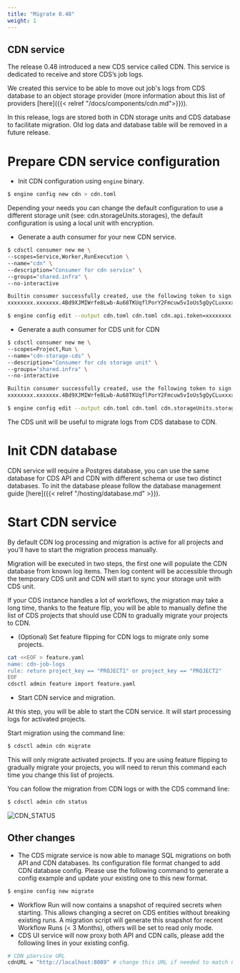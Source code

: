 ```yaml
---
title: "Migrate 0.48"
weight: 1
---
```


## CDN service

The release 0.48 introduced a new CDS service called CDN. This service is dedicated to receive and store CDS’s job logs.

We created this service to be able to move out job's logs from CDS database to an object storage provider (more information about this list of providers [here]({{< relref "/docs/components/cdn.md">}})).

In this release, logs are stored both in CDN storage units and CDS database to facilitate migration. Old log data and database table will be removed in a future release.

# Prepare CDN service configuration
* Init CDN configuration using `engine` binary.
```sh
$ engine config new cdn > cdn.toml
```
Depending your needs you can change the default configuration to use a different storage unit (see: cdn.storageUnits.storages), the default configuration is using a local unit with encryption.

* Generate a auth consumer for your new CDN service.
```sh
$ cdsctl consumer new me \
--scopes=Service,Worker,RunExecution \
--name="cdn" \
--description="Consumer for cdn service" \
--groups="shared.infra" \
--no-interactive

Builtin consumer successfully created, use the following token to sign in:
xxxxxxxx.xxxxxxx.4Bd9XJMIWrfe8Lwb-Au68TKUqflPorY2Fmcuw5vIoUs5gQyCLuxxxxxxxxxxxxxx

$ engine config edit --output cdn.toml cdn.toml cdn.api.token=xxxxxxxx.xxxxxxx.4Bd9XJMIWrfe8Lwb-Au68TKUqflPorY2Fmcuw5vIoUs5gQyCLuxxxxxxxxxxxxxx
```

* Generate a auth consumer for CDS unit for CDN
```sh
$ cdsctl consumer new me \
--scopes=Project,Run \
--name="cdn-storage-cds" \
--description="Consumer for cds storage unit" \
--groups="shared.infra" \
--no-interactive

Builtin consumer successfully created, use the following token to sign in:
xxxxxxxx.xxxxxxx.4Bd9XJMIWrfe8Lwb-Au68TKUqflPorY2Fmcuw5vIoUs5gQyCLuxxxxxxxxxxxxxx

$ engine config edit --output cdn.toml cdn.toml cdn.storageUnits.storages.cds.token=xxxxxxxx.xxxxxxx.4Bd9XJMIWrfe8Lwb-Au68TKUqflPorY2Fmcuw5vIoUs5gQyCLuxxxxxxxxxxxxxx
```

The CDS unit will be useful to migrate logs from CDS database to CDN.

# Init CDN database
CDN service will require a Postgres database, you can use the same database for CDS API and CDN with different schema or use two distinct databases.
To init the database please follow the database management guide [here]({{< relref "/hosting/database.md" >}}).

# Start CDN service
By default CDN log processing and migration is active for all projects and you'll have to start the migration process manually. 

Migration will be executed in two steps, the first one will populate the CDN database from known log items. Then log content will be accessible through the temporary CDS unit and CDN will start to sync your storage unit with CDS unit.

If your CDS instance handles a lot of workflows, the migration may take a long time, thanks to the feature flip, you will be able to manually define the list of CDS projects that should use CDN to gradually migrate your projects to CDN.

* (Optional) Set feature flipping for CDN logs to migrate only some projects.
```sh
cat <<EOF > feature.yaml
name: cdn-job-logs
rule: return project_key == "PROJECT1" or project_key == "PROJECT2"
EOF
cdsctl admin feature import feature.yaml
```

* Start CDN service and migration.

At this step, you will be able to start the CDN service. It will start processing logs for activated projects. 

Start migration using the command line:
```sh
$ cdsctl admin cdn migrate
```
This will only migrate activated projects. If you are using feature flipping to gradually migrate your projects, you will need to rerun this command each time you change this list of projects.

You can follow the migration from CDN logs or with the CDS command line:
```sh
$ cdsctl admin cdn status
```

![CDN_STATUS](/images/cdn_status.png)

## Other changes
- The CDS migrate service is now able to manage SQL migrations on both API and CDN databases. Its configuration file format changed to add CDN database config.
Please use the following command to generate a config example and update your existing one to this new format.
```sh
$ engine config new migrate
```
- Workflow Run will now contains a snapshot of required secrets when starting. This allows changing a secret on CDS entities without breaking existing runs. A migration script will generate this snapshot for recent Workflow Runs (< 3 Months), others will be set to read only mode.
- CDS UI service will now proxy both API and CDN calls, please add the following lines in your existing config.
```sh
# CDN µService URL
cdnURL = "http://localhost:8089" # change this URL if needed to match CDN address
```
